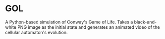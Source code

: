 # GOL
A Python-based simulation of Conway's Game of Life. Takes a black-and-white PNG image as the initial state and generates an animated video of the cellular automaton's evolution.
